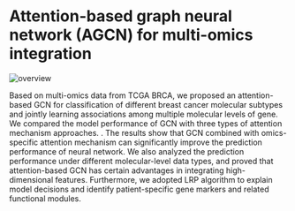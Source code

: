# Attention-based graph neural network (AGCN) for multi-omics integration

![overview](https://user-images.githubusercontent.com/108866548/180596142-78b0b8c7-756a-4f92-bc77-7b3d919c077a.png)

Based on multi-omics data from TCGA BRCA, we proposed an attention-based GCN for classification of different breast cancer molecular subtypes and jointly learning associations among multiple molecular levels of gene. We compared the model performance of GCN with three types of attention mechanism approaches. . The results show that GCN combined with omics-specific attention mechanism can significantly improve the prediction performance of neural network. We also analyzed the prediction performance under different molecular-level data types, and proved that attention-based GCN has certain advantages in integrating high-dimensional features. Furthermore, we adopted LRP algorithm to explain model decisions and identify patient-specific gene markers and related functional modules. 
